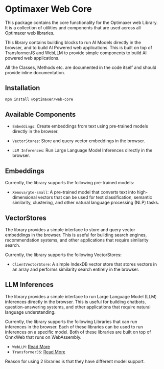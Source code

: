 # Optimaxer Web Core

This package contains the core functionality for the Optimaxer web Library. It is a collection of utilities and components that are used across all Optimaxer web libraries.

This library contains building blocks to run AI Models directly in the browser, and to build AI Powered web applications. This is built on top of TransformerJS and WebLLM to provide simple components to build AI powered web applications.

All the Classes, Methods etc. are documented in the code itself and should provide inline 
documentation.

## Installation

```bash
npm install @optimaxer/web-core
```

## Available Components

- `Embeddings`: Create embeddings from text using pre-trained models directly in the browser.

- `VectorStores`: Store and query vector embeddings in the browser.

- `LLM Inferences`: Run Large Language Model Inferences directly in the browser.

## Embeddings

Currently, the library supports the following pre-trained models:

- `Xenova/gte-small`: A pre-trained model that converts text into high-dimensional vectors that can be used for text classification, semantic similarity, clustering, and other natural language processing (NLP) tasks.

## VectorStores

The library provides a simple interface to store and query vector embeddings in the browser. This is useful for building search engines, recommendation systems, and other applications that require similarity search.

Currently, the library supports the following VectorStores:

- `ClientVectorStore`: A simple IndexDB vector store that stores vectors in an array and performs similarity search entirely in the browser.

## LLM Inferences

The library provides a simple interface to run Large Language Model (LLM) inferences directly in the browser. This is useful for building chatbots, question-answering systems, and other applications that require natural language understanding.

Currently, the library supports the following Libraries that can run inferences in the browser. Each of these libraries can be used to run inferences on a specific model. Both of these libraries are built on top of OnnxWeb that runs on WebAssembly.

- `WebLLM`: [Read More](https://webllm.mlc.ai/)
- `TransformerJS`: [Read More](https://huggingface.co/docs/transformers.js/en/index)

Reason for using 2 libraries is that they have different model support.